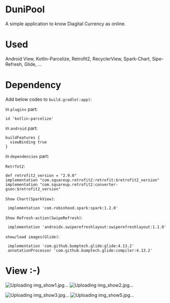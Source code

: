 # DuniPool
A simple application to know Diagital Currency as online.

# Used
Android View, Kotlin-Parcelize, Retrofit2, RecyclerView, Spark-Chart, Sipe-Refresh, Glide, ...

# Dependency
Add below codes to `build.gradle(:app)`:

  in `plugins` part:
   
    id 'kotlin-parcelize'

  in `android` part:
    
    buildFeatures {
      viewBinding true
    }
      
   in `dependencies` part:
    
   `Retrfot2`:
   
    def retrofit2_version = "2.9.0"
    implementation "com.squareup.retrofit2:retrofit:$retrofit2_version"
    implementation "com.squareup.retrofit2:converter-gson:$retrofit2_version"
    
   `Show Chart(SparkView)`:
   
     implementation 'com.robinhood.spark:spark:1.2.0'
     
   `Show Refresh-action(SwipeRefresh)`:
    
     implementation 'androidx.swiperefreshlayout:swiperefreshlayout:1.1.0'
     
   `show/load images(Glide)`:
     
     implementation 'com.github.bumptech.glide:glide:4.13.2'
     annotationProcessor 'com.github.bumptech.glide:compiler:4.13.2'
     
# View :-)

![Uploading img_show1.jpg…]()
![Uploading img_show2.jpg…]()

![Uploading img_show3.jpg…]()
![Uploading img_show5.jpg…]()



